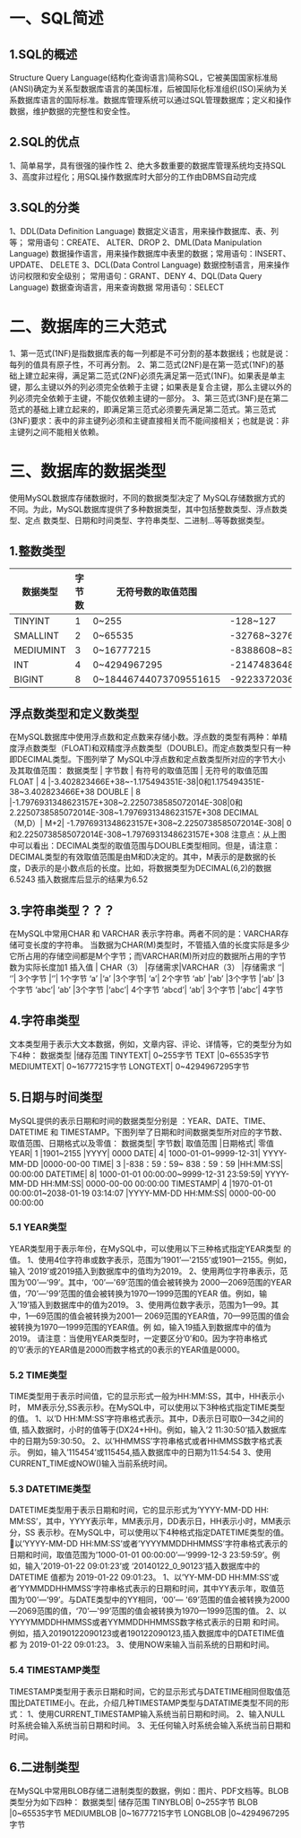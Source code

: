 # 一、SQL简述
 ## 1.SQL的概述
Structure Query Language(结构化查询语言)简称SQL，它被美国国家标准局(ANSI)确定为关系型数据库语言的美国标准，后被国际化标准组织(ISO)采纳为关系数据库语言的国际标准。数据库管理系统可以通过SQL管理数据库；定义和操作数据，维护数据的完整性和安全性。

## 2.SQL的优点
1、简单易学，具有很强的操作性
2、绝大多数重要的数据库管理系统均支持SQL
3、高度非过程化；用SQL操作数据库时大部分的工作由DBMS自动完成

## 3.SQL的分类
1、DDL(Data Definition Language) 数据定义语言，用来操作数据库、表、列等； 常用语句：CREATE、 ALTER、DROP
2、DML(Data Manipulation Language) 数据操作语言，用来操作数据库中表里的数据；常用语句：INSERT、 UPDATE、 DELETE
3、DCL(Data Control Language) 数据控制语言，用来操作访问权限和安全级别； 常用语句：GRANT、DENY
4、DQL(Data Query Language) 数据查询语言，用来查询数据 常用语句：SELECT

# 二、数据库的三大范式
1、第一范式(1NF)是指数据库表的每一列都是不可分割的基本数据线；也就是说：每列的值具有原子性，不可再分割。
2、第二范式(2NF)是在第一范式(1NF)的基础上建立起来得，满足第二范式(2NF)必须先满足第一范式(1NF)。如果表是单主键，那么主键以外的列必须完全依赖于主键；如果表是复合主键，那么主键以外的列必须完全依赖于主键，不能仅依赖主键的一部分。
3、第三范式(3NF)是在第二范式的基础上建立起来的，即满足第三范式必须要先满足第二范式。第三范式(3NF)要求：表中的非主键列必须和主键直接相关而不能间接相关；也就是说：非主键列之间不能相关依赖。

# 三、数据库的数据类型
使用MySQL数据库存储数据时，不同的数据类型决定了 MySQL存储数据方式的不同。为此，MySQL数据库提供了多种数据类型，其中包括整数类型、浮点数类型、定点 数类型、日期和时间类型、字符串类型、二进制…等等数据类型。
## 1.整数类型
数据类型	| 字节数	| 无符号数的取值范围	| 有符号数的取值范围
---- | ---- | ---- | ----
TINYINT	| 1 |	0~255 |	-128~127
SMALLINT|	2|	0~65535	|-32768~32768
MEDIUMINT	|3|	0~16777215|	-8388608~8388608
INT	|4|	0~4294967295|	-2147483648~ 2147483648
BIGINT|	8|	0~18446744073709551615	|-9223372036854775808~9223372036854775808

## 浮点数类型和定义数类型
在MySQL数据库中使用浮点数和定点数来存储小数。浮点数的类型有两种：单精度浮点数类型（FLOAT)和双精度浮点数类型（DOUBLE)。而定点数类型只有一种即DECIMAL类型。下图列举了 MySQL中浮点数和定点数类型所对应的字节大小及其取值范围：
数据类型 | 字节数 | 有符号的取值范围 | 无符号的取值范围
FLOAT | 4 |-3.402823466E+38~-1.175494351E-38|0和1.175494351E-38~3.402823466E+38
DOUBLE | 8 |-1.7976931348623157E+308~2.2250738585072014E-308|0和2.2250738585072014E-308~1.7976931348623157E+308
DECIMAL（M,D）|	M+2|	-1.7976931348623157E+308~2.2250738585072014E-308|	0和2.2250738585072014E-308~1.7976931348623157E+308
注意点：从上图中可以看出：DECIMAL类型的取值范围与DOUBLE类型相同。但是，请注意：DECIMAL类型的有效取值范围是由M和D决定的。其中，M表示的是数据的长 度，D表示的是小数点后的长度。比如，将数据类型为DECIMAL(6,2)的数据6.5243 插入数据库后显示的结果为6.52	

## 3.字符串类型？？？
在MySQL中常用CHAR 和 VARCHAR 表示字符串。两者不同的是：VARCHAR存储可变长度的字符串。
当数据为CHAR(M)类型时，不管插入值的长度实际是多少它所占用的存储空间都是M个字节；而VARCHAR(M)所对应的数据所占用的字节数为实际长度加1
插入值 | CHAR（3） |存储需求|VARCHAR（3） |存储需求
‘’|	‘’|	3个字节	|‘’|	1个字节
‘a’	|‘a’	|3个字节|	‘a’|	2个字节
‘ab’	|‘ab’	|3个字节	|‘ab’	|3个字节
‘abc’|	‘ab’	|3个字节	|‘abc’|	4个字节
‘abcd’|	‘ab’|	3个字节	|‘abc’|	4字节

## 4.字符串类型
文本类型用于表示大文本数据，例如，文章内容、评论、详情等，它的类型分为如下4种：
数据类型	|储存范围
TINYTEXT|	0~255字节
TEXT	|0~65535字节
MEDIUMTEXT|	0~16777215字节
LONGTEXT|	0~4294967295字节

## 5.日期与时间类型
MySQL提供的表示日期和时间的数据类型分别是 ：YEAR、DATE、TIME、DATETIME 和 TIMESTAMP。下图列举了日期和时间数据类型所对应的字节数、取值范围、日期格式以及零值：
数据类型|	字节数|	取值范围	|日期格式|	零值
YEAR|	1	|1901~2155	|YYYY|	0000
DATE|	4|	1000-01-01~9999-12-31|	YYYY-MM-DD	|0000-00-00
TIME|	3	|-838：59：59~ 838：59：59	|HH:MM:SS|	00:00:00
DATETIME|	8|	1000-01-01 00:00:00~9999-12-31 23:59:59|	YYYY-MM-DD HH:MM:SS|	0000-00-00 00:00:00
TIMESTAMP|	4	|1970-01-01 00:00:01~2038-01-19 03:14:07	|YYYY-MM-DD HH:MM:SS|	0000-00-00 00:00:00
### 5.1 YEAR类型
YEAR类型用于表示年份，在MySQL中，可以使用以下三种格式指定YEAR类型 的值。
1、使用4位字符串或数字表示，范围为’1901’—'2155’或1901—2155。例如，输入 ‘2019’或2019插入到数据库中的值均为2019。
2、使用两位字符串表示，范围为’00’—‘99’。其中，‘00’—'69’范围的值会被转换为 2000—2069范围的YEAR值，‘70’—'99’范围的值会被转换为1970—1999范围的YEAR 值。例如，输入’19’插入到数据库中的值为2019。
3、使用两位数字表示，范围为1—99。其中，1—69范围的值会被转换为2001— 2069范围的YEAR值，70—99范围的值会被转换为1970—1999范围的YEAR值。例 如，输入19插入到数据库中的值为2019。
请注意：当使用YEAR类型时，一定要区分’0’和0。因为字符串格式的’0’表示的YEAR值是2000而数字格式的0表示的YEAR值是0000。
### 5.2 TIME类型
TIME类型用于表示时间值，它的显示形式一般为HH:MM:SS，其中，HH表示小时， MM表示分,SS表示秒。在MySQL中，可以使用以下3种格式指定TIME类型的值。
1、以’D HH:MM:SS’字符串格式表示。其中，D表示日可取0—34之间的值, 插入数据时，小时的值等于(DX24+HH)。例如，输入’2 11:30:50’插入数据库中的日期为59:30:50。
2、以’HHMMSS’字符串格式或者HHMMSS数字格式表示。 例如，输入’115454’或115454,插入数据库中的日期为11:54:54
3、使用CURRENT_TIME或NOW()输入当前系统时间。
### 5.3 DATETIME类型
DATETIME类型用于表示日期和时间，它的显示形式为’YYYY-MM-DD HH: MM:SS’，其中，YYYY表示年，MM表示月，DD表示日，HH表示小时，MM表示分，SS 表示秒。在MySQL中，可以使用以下4种格式指定DATETIME类型的值。
以’YYYY-MM-DD HH:MM:SS’或者’YYYYMMDDHHMMSS’字符串格式表示的日期和时间，取值范围为’1000-01-01 00:00:00’—‘9999-12-3 23:59:59’。例如，输入’2019-01-22 09:01:23’或 ‘20140122_0_90123’插入数据库中的 DATETIME 值都为 2019-01-22 09:01:23。
1、以’YY-MM-DD HH:MM:SS’或者’YYMMDDHHMMSS’字符串格式表示的日期和时间，其中YY表示年，取值范围为’00’—‘99’。与DATE类型中的YY相同，‘00’— '69’范围的值会被转换为2000—2069范围的值，‘70’—'99’范围的值会被转换为1970—1999范围的值。
2、以YYYYMMDDHHMMSS或者YYMMDDHHMMSS数字格式表示的日期 和时间。例如，插入20190122090123或者190122090123,插入数据库中的DATETIME值都 为 2019-01-22 09:01:23。
3、使用NOW来输入当前系统的日期和时间。
### 5.4 TIMESTAMP类型
TIMESTAMP类型用于表示日期和时间，它的显示形式与DATETIME相同但取值范围比DATETIME小。在此，介绍几种TIMESTAMP类型与DATATIME类型不同的形式：
1、使用CURRENT_TIMESTAMP输入系统当前日期和时间。
2、输入NULL时系统会输入系统当前日期和时间。
3、无任何输入时系统会输入系统当前日期和时间。


## 6.二进制类型
在MySQL中常用BLOB存储二进制类型的数据，例如：图片、PDF文档等。BLOB类型分为如下四种：
数据类型|	储存范围
TINYBLOB|	0~255字节
BLOB	|0~65535字节
MEDIUMBLOB	|0~16777215字节
LONGBLOB	|0~4294967295字节
